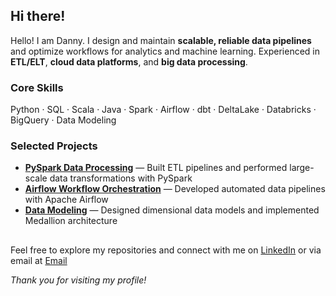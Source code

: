## Hi there!

Hello! I am Danny. I design and maintain **scalable, reliable data pipelines** and optimize workflows for analytics and machine learning. Experienced in **ETL/ELT**, **cloud data platforms**, and **big data processing**.

### Core Skills
Python · SQL · Scala · Java · Spark · Airflow · dbt · DeltaLake · Databricks · BigQuery · Data Modeling

### Selected Projects
- [**PySpark Data Processing**](https://github.com/dannykhant/hello-pyspark) — Built ETL pipelines and performed large-scale data transformations with PySpark  
- [**Airflow Workflow Orchestration**](https://github.com/dannykhant/hello-airflow) — Developed automated data pipelines with Apache Airflow  
- [**Data Modeling**](https://github.com/dannykhant/hello-datamodeling) — Designed dimensional data models and implemented Medallion architecture

##

Feel free to explore my repositories and connect with me on [LinkedIn](https://linkedin.com/in/dannykhant) or via email at [Email](mailto:dannypmkhant@gmail.com)

_Thank you for visiting my profile!_
